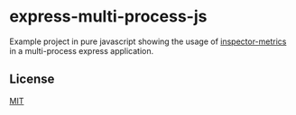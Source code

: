 # express-multi-process-js

Example project in pure javascript showing the usage of [inspector-metrics](https://github.com/rstiller/inspector-metrics) in a multi-process express application.

## License

[MIT](https://www.opensource.org/licenses/mit-license.php)
